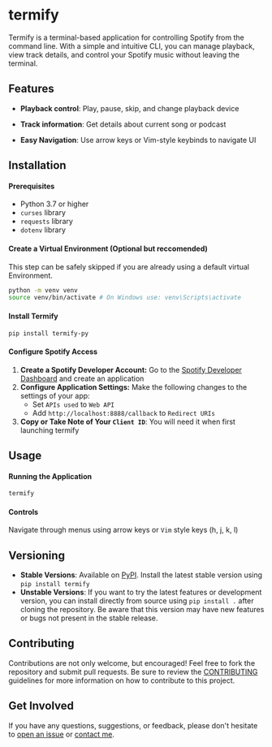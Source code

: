
# termify

Termify is a terminal-based application for controlling Spotify from the command line. With a simple and intuitive CLI, you can manage playback, view track details, and control your Spotify music without leaving the terminal.

## Features
- **Playback control**: Play, pause, skip, and change playback device

- **Track information**: Get details about current song or podcast

- **Easy Navigation**: Use arrow keys or Vim-style keybinds to navigate UI

## Installation

#### Prerequisites
- Python 3.7 or higher
- `curses` library
- `requests` library
- `dotenv` library

#### Create a Virtual Environment (Optional but reccomended)
This step can be safely skipped if you are already using a default virtual Environment.
```bash
python -m venv venv
source venv/bin/activate # On Windows use: venv\Scripts\activate
```

#### Install Termify
```bash
pip install termify-py
```


#### Configure Spotify Access
1. **Create a Spotify Developer Account:** Go to the [Spotify Developer Dashboard](https://developer.spotify.com/dashboard) and create an application
1. **Configure Application Settings:** Make the following changes to the settings of your app:
    - Set `APIs used` to `Web API`
    - Add `http://localhost:8888/callback` to `Redirect URIs`
1. **Copy or Take Note of Your `Client ID`**: You will need it when first launching termify


## Usage

#### Running the Application
```bash
termify
```

#### Controls
Navigate through menus using arrow keys or `Vim` style keys (h, j, k, l)

## Versioning
- **Stable Versions**: Available on [PyPI](https://pypi.org). Install the latest stable version using `pip install termify`
- **Unstable Versions**: If you want to try the latest features or development version, you can install directly from source using `pip install .` after cloning the repository. Be aware that this version may have new features or bugs not present in the stable release.

## Contributing
Contributions are not only welcome, but encouraged! Feel free to fork the repository and submit pull requests. Be sure to review the [CONTRIBUTING](CONTRIBUTING.md) guidelines for more information on how to contribute to this project.

## Get Involved
 
If you have any questions, suggestions, or feedback, please don't hesitate to [open an issue](https://github.com/evanlaube/termify/issues) or [contact me](mailto:laubeevan@gmail.com).
